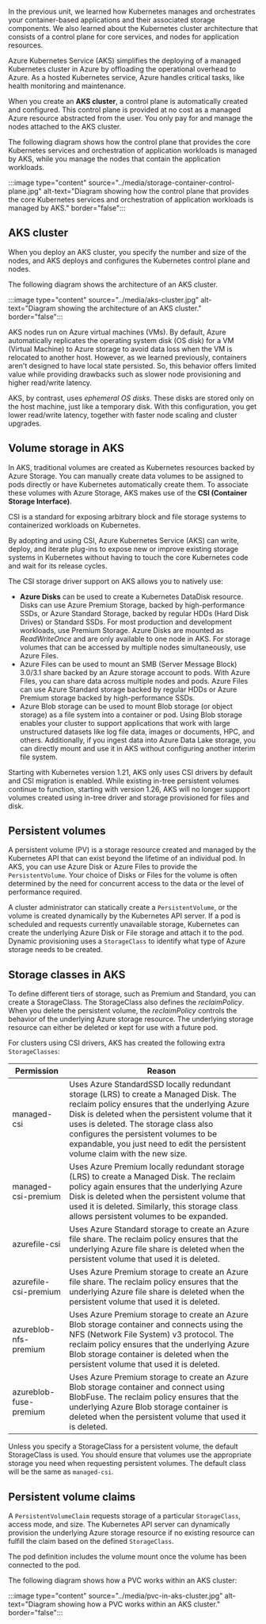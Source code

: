 In the previous unit, we learned how Kubernetes manages and orchestrates your container-based applications and their associated storage components. We also learned about the Kubernetes cluster architecture that consists of a control plane for core services, and nodes for application resources. 

Azure Kubernetes Service (AKS) simplifies the deploying of a managed Kubernetes cluster in Azure by offloading the operational overhead to Azure. As a hosted Kubernetes service, Azure handles critical tasks, like health monitoring and maintenance.  

When you create an **AKS cluster**, a control plane is automatically created and configured. This control plane is provided at no cost as a managed Azure resource abstracted from the user. You only pay for and manage the nodes attached to the AKS cluster.

The following diagram shows how the control plane that provides the core Kubernetes services and orchestration of application workloads is managed by AKS, while you manage the nodes that contain the application workloads.

:::image type="content" source="../media/storage-container-control-plane.jpg" alt-text="Diagram showing how the control plane that provides the core Kubernetes services and orchestration of application workloads is managed by AKS." border="false":::

## AKS cluster

When you deploy an AKS cluster, you specify the number and size of the nodes, and AKS deploys and configures the Kubernetes control plane and nodes.

The following diagram shows the architecture of an AKS cluster.

:::image type="content" source="../media/aks-cluster.jpg" alt-text="Diagram showing the architecture of an AKS cluster." border="false":::

AKS nodes run on Azure virtual machines (VMs). By default, Azure automatically replicates the operating system disk (OS disk) for a VM (Virtual Machine) to Azure storage to avoid data loss when the VM is relocated to another host. However, as we learned previously, containers aren't designed to have local state persisted. So, this behavior offers limited value while providing drawbacks such as slower node provisioning and higher read/write latency.  

AKS, by contrast, uses *ephemeral OS disks*. These disks are stored only on the host machine, just like a temporary disk. With this configuration, you get lower read/write latency, together with faster node scaling and cluster upgrades.

## Volume storage in AKS

In AKS, traditional volumes are created as Kubernetes resources backed by Azure Storage. You can manually create data volumes to be assigned to pods directly or have Kubernetes automatically create them. To associate these volumes with Azure Storage, AKS makes use of the **CSI (Container Storage Interface)**.

CSI is a standard for exposing arbitrary block and file storage systems to containerized workloads on Kubernetes.  

By adopting and using CSI, Azure Kubernetes Service (AKS) can write, deploy, and iterate plug-ins to expose new or improve existing storage systems in Kubernetes without having to touch the core Kubernetes code and wait for its release cycles.

The CSI storage driver support on AKS allows you to natively use:

- **Azure Disks** can be used to create a Kubernetes DataDisk resource. Disks can use Azure Premium Storage, backed by high-performance SSDs, or Azure Standard Storage, backed by regular HDDs (Hard Disk Drives) or Standard SSDs. For most production and development workloads, use Premium Storage. Azure Disks are mounted as *ReadWriteOnce* and are only available to one node in AKS. For storage volumes that can be accessed by multiple nodes simultaneously, use Azure Files.
- Azure Files can be used to mount an SMB (Server Message Block) 3.0/3.1 share backed by an Azure storage account to pods. With Azure Files, you can share data across multiple nodes and pods. Azure Files can use Azure Standard storage backed by regular HDDs or Azure Premium storage backed by high-performance SSDs.
- Azure Blob storage can be used to mount Blob storage (or object storage) as a file system into a container or pod. Using Blob storage enables your cluster to support applications that work with large unstructured datasets like log file data, images or documents, HPC, and others. Additionally, if you ingest data into Azure Data Lake storage, you can directly mount and use it in AKS without configuring another interim file system.

Starting with Kubernetes version 1.21, AKS only uses CSI drivers by default and CSI migration is enabled. While existing in-tree persistent volumes continue to function, starting with version 1.26, AKS will no longer support volumes created using in-tree driver and storage provisioned for files and disk.

## Persistent volumes

A persistent volume (PV) is a storage resource created and managed by the Kubernetes API that can exist beyond the lifetime of an individual pod. In AKS, you can use Azure Disk or Azure Files to provide the `PersistentVolume`. Your choice of Disks or Files for the volume is often determined by the need for concurrent access to the data or the level of performance required.

A cluster administrator can statically create a `PersistentVolume`, or the volume is created dynamically by the Kubernetes API server. If a pod is scheduled and requests currently unavailable storage, Kubernetes can create the underlying Azure Disk or File storage and attach it to the pod. Dynamic provisioning uses a `StorageClass` to identify what type of Azure storage needs to be created.

## Storage classes in AKS

To define different tiers of storage, such as Premium and Standard, you can create a StorageClass. The StorageClass also defines the *reclaimPolicy*. When you delete the persistent volume, the *reclaimPolicy* controls the behavior of the underlying Azure storage resource. The underlying storage resource can either be deleted or kept for use with a future pod.

For clusters using CSI drivers, AKS has created the following extra `StorageClasses`:

| Permission | Reason |
|-|-|
| managed-csi  | Uses Azure StandardSSD locally redundant storage (LRS) to create a Managed Disk. The reclaim policy ensures that the underlying Azure Disk is deleted when the persistent volume that it uses is deleted. The storage class also configures the persistent volumes to be expandable, you just need to edit the persistent volume claim with the new size. |
| managed-csi-premium  | Uses Azure Premium locally redundant storage (LRS) to create a Managed Disk. The reclaim policy again ensures that the underlying Azure Disk is deleted when the persistent volume that used it is deleted. Similarly, this storage class allows persistent volumes to be expanded. |
| azurefile-csi | Uses Azure Standard storage to create an Azure file share. The reclaim policy ensures that the underlying Azure file share is deleted when the persistent volume that used it is deleted. |
| azurefile-csi-premium | Uses Azure Premium storage to create an Azure file share. The reclaim policy ensures that the underlying Azure file share is deleted when the persistent volume that used it is deleted. |
| azureblob-nfs-premium | Uses Azure Premium storage to create an Azure Blob storage container and connects using the NFS (Network File System) v3 protocol. The reclaim policy ensures that the underlying Azure Blob storage container is deleted when the persistent volume that used it is deleted. |
| azureblob-fuse-premium | Uses Azure Premium storage to create an Azure Blob storage container and connect using BlobFuse. The reclaim policy ensures that the underlying Azure Blob storage container is deleted when the persistent volume that used it is deleted. |

Unless you specify a StorageClass for a persistent volume, the default StorageClass is used. You should ensure that volumes use the appropriate storage you need when requesting persistent volumes. The default class will be the same as `managed-csi`.

## Persistent volume claims

A `PersistentVolumeClaim` requests storage of a particular `StorageClass`, access mode, and size. The Kubernetes API server can dynamically provision the underlying Azure storage resource if no existing resource can fulfill the claim based on the defined `StorageClass`.

The pod definition includes the volume mount once the volume has been connected to the pod.

The following diagram shows how a PVC works within an AKS cluster:

:::image type="content" source="../media/pvc-in-aks-cluster.jpg" alt-text="Diagram showing how a PVC works within an AKS cluster." border="false":::
